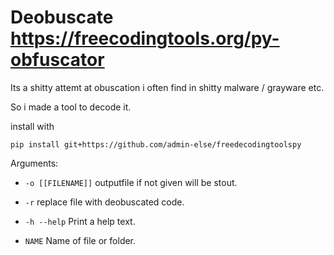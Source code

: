 # Deobuscate https://freecodingtools.org/py-obfuscator

Its a shitty attemt at obuscation i often find in shitty malware / grayware etc.

So i made a tool to decode it.

install with
```
pip install git+https://github.com/admin-else/freedecodingtoolspy
```

Arguments:
- ``-o [[FILENAME]]`` outputfile if not given will be stout.
- ``-r`` replace file with deobuscated code.
- ``-h --help`` Print a help text.

- ``NAME`` Name of file or folder.
